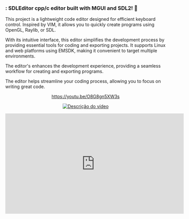 ### : SDLEditor cpp/c editor built with MGUI and SDL2!  👀 <br>

This project is a lightweight code editor designed for efficient keyboard control. Inspired by VIM, it allows you to quickly create programs using OpenGL, Raylib, or SDL.

With its intuitive interface, this editor simplifies the development process by providing essential tools for coding and exporting projects. It supports Linux and web platforms using EMSDK, making it convenient to target multiple environments.

The editor's  enhances the development experience, providing a seamless workflow for creating and exporting programs. 

The editor helps  streamline your coding process, allowing you to focus on writing great code.
<div id="raw" align="center">

https://youtu.be/O8G8gn5XW3s

[![Descrição do vídeo](URL_da_imagem_de_capa)](https://youtu.be/O8G8gn5XW3s)

<iframe width="560" height="315" src="https://www.youtube.com/embed/O8G8gn5XW3s" title="YouTube video player" frameborder="0" allow="accelerometer; autoplay; clipboard-write; encrypted-media; gyroscope; picture-in-picture; web-share" allowfullscreen></iframe>

  </div>
